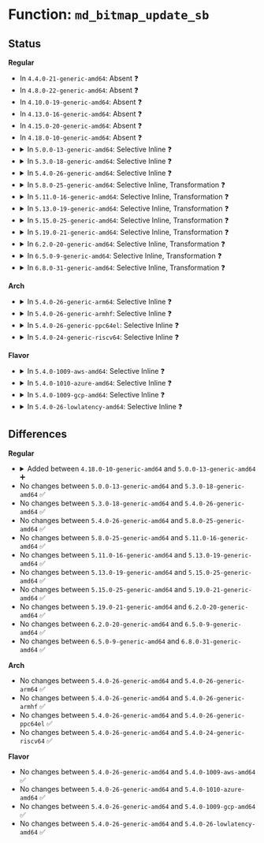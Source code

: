 # Function: <code>md_bitmap_update_sb</code>

## Status
<b>Regular</b>
<ul>
<li>
In <code>4.4.0-21-generic-amd64</code>: Absent ❓
</li>
<li>
In <code>4.8.0-22-generic-amd64</code>: Absent ❓
</li>
<li>
In <code>4.10.0-19-generic-amd64</code>: Absent ❓
</li>
<li>
In <code>4.13.0-16-generic-amd64</code>: Absent ❓
</li>
<li>
In <code>4.15.0-20-generic-amd64</code>: Absent ❓
</li>
<li>
In <code>4.18.0-10-generic-amd64</code>: Absent ❓
</li>
<li>
<details>
<summary>In <code>5.0.0-13-generic-amd64</code>: Selective Inline ❓</summary>

```c
void md_bitmap_update_sb(struct bitmap * bitmap)
```

```json
{
  "name": "md_bitmap_update_sb",
  "collision_type": "Unique Global",
  "inline_type": "Selective",
  "funcs": [
    {
      "addr": 18446744071587423696,
      "name": "md_bitmap_update_sb",
      "external": true,
      "loc": "drivers/md/md-bitmap.c:446",
      "file": "drivers/md/md-bitmap.c",
      "inline": "not declared, inlined",
      "caller_inline": [],
      "caller_func": [
        "drivers/md/md-bitmap.c:md_bitmap_copy_from_slot",
        "drivers/md/md-bitmap.c:md_bitmap_load",
        "drivers/md/md-bitmap.c:md_bitmap_flush"
      ]
    }
  ],
  "symbols": [
    {
      "addr": 18446744071587423696,
      "name": "md_bitmap_update_sb",
      "section": ".text",
      "bind": "STB_GLOBAL",
      "size": 291
    }
  ]
}
```
</details>
</li>
<li>
<details>
<summary>In <code>5.3.0-18-generic-amd64</code>: Selective Inline ❓</summary>

```c
void md_bitmap_update_sb(struct bitmap * bitmap)
```

```json
{
  "name": "md_bitmap_update_sb",
  "collision_type": "Unique Global",
  "inline_type": "Selective",
  "funcs": [
    {
      "addr": 18446744071587695328,
      "name": "md_bitmap_update_sb",
      "external": true,
      "loc": "drivers/md/md-bitmap.c:447",
      "file": "drivers/md/md-bitmap.c",
      "inline": "not declared, inlined",
      "caller_inline": [],
      "caller_func": [
        "drivers/md/md-bitmap.c:backlog_store",
        "drivers/md/md-bitmap.c:md_bitmap_copy_from_slot",
        "drivers/md/md-bitmap.c:md_bitmap_load",
        "drivers/md/md-bitmap.c:md_bitmap_flush"
      ]
    }
  ],
  "symbols": [
    {
      "addr": 18446744071587695328,
      "name": "md_bitmap_update_sb",
      "section": ".text",
      "bind": "STB_GLOBAL",
      "size": 291
    }
  ]
}
```
</details>
</li>
<li>
<details>
<summary>In <code>5.4.0-26-generic-amd64</code>: Selective Inline ❓</summary>

```c
void md_bitmap_update_sb(struct bitmap * bitmap)
```

```json
{
  "name": "md_bitmap_update_sb",
  "collision_type": "Unique Global",
  "inline_type": "Selective",
  "funcs": [
    {
      "addr": 18446744071587899600,
      "name": "md_bitmap_update_sb",
      "external": true,
      "loc": "drivers/md/md-bitmap.c:447",
      "file": "drivers/md/md-bitmap.c",
      "inline": "not declared, inlined",
      "caller_inline": [],
      "caller_func": [
        "drivers/md/md-bitmap.c:backlog_store",
        "drivers/md/md-bitmap.c:md_bitmap_copy_from_slot",
        "drivers/md/md-bitmap.c:md_bitmap_load",
        "drivers/md/md-bitmap.c:md_bitmap_flush"
      ]
    }
  ],
  "symbols": [
    {
      "addr": 18446744071587899600,
      "name": "md_bitmap_update_sb",
      "section": ".text",
      "bind": "STB_GLOBAL",
      "size": 291
    }
  ]
}
```
</details>
</li>
<li>
<details>
<summary>In <code>5.8.0-25-generic-amd64</code>: Selective Inline, Transformation ❓</summary>

```c
void md_bitmap_update_sb(struct bitmap * bitmap)
```

```json
{
  "name": "md_bitmap_update_sb",
  "collision_type": "Unique Global",
  "inline_type": "Selective",
  "funcs": [
    {
      "addr": 18446744071588757672,
      "name": "md_bitmap_update_sb",
      "external": true,
      "loc": "drivers/md/md-bitmap.c:443",
      "file": "drivers/md/md-bitmap.c",
      "inline": "not declared, inlined",
      "caller_inline": [
        "drivers/md/md-bitmap.c:backlog_store",
        "drivers/md/md-bitmap.c:md_bitmap_copy_from_slot",
        "drivers/md/md-bitmap.c:md_bitmap_load",
        "drivers/md/md-bitmap.c:md_bitmap_flush"
      ],
      "caller_func": [
        "drivers/md/md-bitmap.c:backlog_store",
        "drivers/md/md-bitmap.c:md_bitmap_copy_from_slot",
        "drivers/md/md-bitmap.c:md_bitmap_load",
        "drivers/md/md-bitmap.c:md_bitmap_flush"
      ]
    }
  ],
  "symbols": [
    {
      "addr": 18446744071588757072,
      "name": "md_bitmap_update_sb.part.0",
      "section": ".text",
      "bind": "STB_LOCAL",
      "size": 255
    },
    {
      "addr": 18446744071588757328,
      "name": "md_bitmap_update_sb",
      "section": ".text",
      "bind": "STB_GLOBAL",
      "size": 41
    }
  ]
}
```
</details>
</li>
<li>
<details>
<summary>In <code>5.11.0-16-generic-amd64</code>: Selective Inline, Transformation ❓</summary>

```c
void md_bitmap_update_sb(struct bitmap * bitmap)
```

```json
{
  "name": "md_bitmap_update_sb",
  "collision_type": "Unique Global",
  "inline_type": "Selective",
  "funcs": [
    {
      "addr": 18446744071588777896,
      "name": "md_bitmap_update_sb",
      "external": true,
      "loc": "drivers/md/md-bitmap.c:444",
      "file": "drivers/md/md-bitmap.c",
      "inline": "not declared, inlined",
      "caller_inline": [
        "drivers/md/md-bitmap.c:backlog_store",
        "drivers/md/md-bitmap.c:md_bitmap_copy_from_slot",
        "drivers/md/md-bitmap.c:md_bitmap_load",
        "drivers/md/md-bitmap.c:md_bitmap_flush"
      ],
      "caller_func": [
        "drivers/md/md-bitmap.c:backlog_store",
        "drivers/md/md-bitmap.c:md_bitmap_copy_from_slot",
        "drivers/md/md-bitmap.c:md_bitmap_load",
        "drivers/md/md-bitmap.c:md_bitmap_flush"
      ]
    }
  ],
  "symbols": [
    {
      "addr": 18446744071588777296,
      "name": "md_bitmap_update_sb.part.0",
      "section": ".text",
      "bind": "STB_LOCAL",
      "size": 255
    },
    {
      "addr": 18446744071588777552,
      "name": "md_bitmap_update_sb",
      "section": ".text",
      "bind": "STB_GLOBAL",
      "size": 41
    }
  ]
}
```
</details>
</li>
<li>
<details>
<summary>In <code>5.13.0-19-generic-amd64</code>: Selective Inline, Transformation ❓</summary>

```c
void md_bitmap_update_sb(struct bitmap * bitmap)
```

```json
{
  "name": "md_bitmap_update_sb",
  "collision_type": "Unique Global",
  "inline_type": "Selective",
  "funcs": [
    {
      "addr": 18446744071588660536,
      "name": "md_bitmap_update_sb",
      "external": true,
      "loc": "drivers/md/md-bitmap.c:444",
      "file": "drivers/md/md-bitmap.c",
      "inline": "not declared, inlined",
      "caller_inline": [
        "drivers/md/md-bitmap.c:backlog_store",
        "drivers/md/md-bitmap.c:md_bitmap_copy_from_slot",
        "drivers/md/md-bitmap.c:md_bitmap_load",
        "drivers/md/md-bitmap.c:md_bitmap_flush"
      ],
      "caller_func": [
        "drivers/md/md-bitmap.c:backlog_store",
        "drivers/md/md-bitmap.c:md_bitmap_copy_from_slot",
        "drivers/md/md-bitmap.c:md_bitmap_load",
        "drivers/md/md-bitmap.c:md_bitmap_flush"
      ]
    }
  ],
  "symbols": [
    {
      "addr": 18446744071588659776,
      "name": "md_bitmap_update_sb.part.0",
      "section": ".text",
      "bind": "STB_LOCAL",
      "size": 255
    },
    {
      "addr": 18446744071588660032,
      "name": "md_bitmap_update_sb",
      "section": ".text",
      "bind": "STB_GLOBAL",
      "size": 41
    }
  ]
}
```
</details>
</li>
<li>
<details>
<summary>In <code>5.15.0-25-generic-amd64</code>: Selective Inline, Transformation ❓</summary>

```c
void md_bitmap_update_sb(struct bitmap * bitmap)
```

```json
{
  "name": "md_bitmap_update_sb",
  "collision_type": "Unique Global",
  "inline_type": "Selective",
  "funcs": [
    {
      "addr": 18446744071589338440,
      "name": "md_bitmap_update_sb",
      "external": true,
      "loc": "drivers/md/md-bitmap.c:444",
      "file": "drivers/md/md-bitmap.c",
      "inline": "not declared, inlined",
      "caller_inline": [
        "drivers/md/md-bitmap.c:backlog_store",
        "drivers/md/md-bitmap.c:md_bitmap_copy_from_slot",
        "drivers/md/md-bitmap.c:md_bitmap_load",
        "drivers/md/md-bitmap.c:md_bitmap_flush"
      ],
      "caller_func": [
        "drivers/md/md-bitmap.c:backlog_store",
        "drivers/md/md-bitmap.c:md_bitmap_copy_from_slot",
        "drivers/md/md-bitmap.c:md_bitmap_load",
        "drivers/md/md-bitmap.c:md_bitmap_flush"
      ]
    }
  ],
  "symbols": [
    {
      "addr": 18446744071589337680,
      "name": "md_bitmap_update_sb.part.0",
      "section": ".text",
      "bind": "STB_LOCAL",
      "size": 255
    },
    {
      "addr": 18446744071589337936,
      "name": "md_bitmap_update_sb",
      "section": ".text",
      "bind": "STB_GLOBAL",
      "size": 41
    }
  ]
}
```
</details>
</li>
<li>
<details>
<summary>In <code>5.19.0-21-generic-amd64</code>: Selective Inline, Transformation ❓</summary>

```c
void md_bitmap_update_sb(struct bitmap * bitmap)
```

```json
{
  "name": "md_bitmap_update_sb",
  "collision_type": "Unique Global",
  "inline_type": "Selective",
  "funcs": [
    {
      "addr": 18446744071590814542,
      "name": "md_bitmap_update_sb",
      "external": true,
      "loc": "drivers/md/md-bitmap.c:444",
      "file": "drivers/md/md-bitmap.c",
      "inline": "not declared, inlined",
      "caller_inline": [
        "drivers/md/md-bitmap.c:backlog_store",
        "drivers/md/md-bitmap.c:md_bitmap_copy_from_slot",
        "drivers/md/md-bitmap.c:md_bitmap_load",
        "drivers/md/md-bitmap.c:md_bitmap_flush"
      ],
      "caller_func": [
        "drivers/md/md-bitmap.c:backlog_store",
        "drivers/md/md-bitmap.c:md_bitmap_copy_from_slot",
        "drivers/md/md-bitmap.c:md_bitmap_load",
        "drivers/md/md-bitmap.c:md_bitmap_flush"
      ]
    }
  ],
  "symbols": [
    {
      "addr": 18446744071590812032,
      "name": "md_bitmap_update_sb.part.0",
      "section": ".text",
      "bind": "STB_LOCAL",
      "size": 312
    },
    {
      "addr": 18446744071590812352,
      "name": "md_bitmap_update_sb",
      "section": ".text",
      "bind": "STB_GLOBAL",
      "size": 57
    }
  ]
}
```
</details>
</li>
<li>
<details>
<summary>In <code>6.2.0-20-generic-amd64</code>: Selective Inline, Transformation ❓</summary>

```c
void md_bitmap_update_sb(struct bitmap * bitmap)
```

```json
{
  "name": "md_bitmap_update_sb",
  "collision_type": "Unique Global",
  "inline_type": "Selective",
  "funcs": [
    {
      "addr": 18446744071592499854,
      "name": "md_bitmap_update_sb",
      "external": true,
      "loc": "drivers/md/md-bitmap.c:444",
      "file": "drivers/md/md-bitmap.c",
      "inline": "not declared, inlined",
      "caller_inline": [
        "drivers/md/md-bitmap.c:backlog_store",
        "drivers/md/md-bitmap.c:md_bitmap_copy_from_slot",
        "drivers/md/md-bitmap.c:md_bitmap_load",
        "drivers/md/md-bitmap.c:md_bitmap_flush"
      ],
      "caller_func": [
        "drivers/md/md-bitmap.c:backlog_store",
        "drivers/md/md-bitmap.c:md_bitmap_copy_from_slot",
        "drivers/md/md-bitmap.c:md_bitmap_load",
        "drivers/md/md-bitmap.c:md_bitmap_flush"
      ]
    }
  ],
  "symbols": [
    {
      "addr": 18446744071592499248,
      "name": "md_bitmap_update_sb.part.0",
      "section": ".text",
      "bind": "STB_LOCAL",
      "size": 312
    },
    {
      "addr": 18446744071592499584,
      "name": "md_bitmap_update_sb",
      "section": ".text",
      "bind": "STB_GLOBAL",
      "size": 57
    }
  ]
}
```
</details>
</li>
<li>
<details>
<summary>In <code>6.5.0-9-generic-amd64</code>: Selective Inline, Transformation ❓</summary>

```c
void md_bitmap_update_sb(struct bitmap * bitmap)
```

```json
{
  "name": "md_bitmap_update_sb",
  "collision_type": "Unique Global",
  "inline_type": "Selective",
  "funcs": [
    {
      "addr": 18446744071592934095,
      "name": "md_bitmap_update_sb",
      "external": true,
      "loc": "drivers/md/md-bitmap.c:460",
      "file": "drivers/md/md-bitmap.c",
      "inline": "not declared, inlined",
      "caller_inline": [
        "drivers/md/md-bitmap.c:backlog_store",
        "drivers/md/md-bitmap.c:md_bitmap_copy_from_slot",
        "drivers/md/md-bitmap.c:md_bitmap_load",
        "drivers/md/md-bitmap.c:md_bitmap_flush"
      ],
      "caller_func": [
        "drivers/md/md-bitmap.c:backlog_store",
        "drivers/md/md-bitmap.c:md_bitmap_copy_from_slot",
        "drivers/md/md-bitmap.c:md_bitmap_load",
        "drivers/md/md-bitmap.c:md_bitmap_flush"
      ]
    }
  ],
  "symbols": [
    {
      "addr": 18446744071592929760,
      "name": "md_bitmap_update_sb.part.0",
      "section": ".text",
      "bind": "STB_LOCAL",
      "size": 312
    },
    {
      "addr": 18446744071592930096,
      "name": "md_bitmap_update_sb",
      "section": ".text",
      "bind": "STB_GLOBAL",
      "size": 57
    }
  ]
}
```
</details>
</li>
<li>
<details>
<summary>In <code>6.8.0-31-generic-amd64</code>: Selective Inline, Transformation ❓</summary>

```c
void md_bitmap_update_sb(struct bitmap * bitmap)
```

```json
{
  "name": "md_bitmap_update_sb",
  "collision_type": "Unique Global",
  "inline_type": "Selective",
  "funcs": [
    {
      "addr": 18446744071593679607,
      "name": "md_bitmap_update_sb",
      "external": true,
      "loc": "drivers/md/md-bitmap.c:474",
      "file": "drivers/md/md-bitmap.c",
      "inline": "not declared, inlined",
      "caller_inline": [
        "drivers/md/md-bitmap.c:backlog_store",
        "drivers/md/md-bitmap.c:md_bitmap_copy_from_slot",
        "drivers/md/md-bitmap.c:md_bitmap_load",
        "drivers/md/md-bitmap.c:md_bitmap_flush"
      ],
      "caller_func": [
        "drivers/md/md-bitmap.c:backlog_store",
        "drivers/md/md-bitmap.c:md_bitmap_copy_from_slot",
        "drivers/md/md-bitmap.c:md_bitmap_load",
        "drivers/md/md-bitmap.c:md_bitmap_flush"
      ]
    }
  ],
  "symbols": [
    {
      "addr": 18446744071593676960,
      "name": "md_bitmap_update_sb.part.0",
      "section": ".text",
      "bind": "STB_LOCAL",
      "size": 356
    },
    {
      "addr": 18446744071593677344,
      "name": "md_bitmap_update_sb",
      "section": ".text",
      "bind": "STB_GLOBAL",
      "size": 57
    }
  ]
}
```
</details>
</li>
</ul>
<b>Arch</b>
<ul>
<li>
<details>
<summary>In <code>5.4.0-26-generic-arm64</code>: Selective Inline ❓</summary>

```c
void md_bitmap_update_sb(struct bitmap * bitmap)
```

```json
{
  "name": "md_bitmap_update_sb",
  "collision_type": "Unique Global",
  "inline_type": "Selective",
  "funcs": [
    {
      "addr": 18446603336501135576,
      "name": "md_bitmap_update_sb",
      "external": true,
      "loc": "drivers/md/md-bitmap.c:447",
      "file": "drivers/md/md-bitmap.c",
      "inline": "not declared, inlined",
      "caller_inline": [],
      "caller_func": [
        "drivers/md/md-bitmap.c:backlog_store",
        "drivers/md/md-bitmap.c:md_bitmap_copy_from_slot",
        "drivers/md/md-bitmap.c:md_bitmap_load",
        "drivers/md/md-bitmap.c:md_bitmap_flush"
      ]
    }
  ],
  "symbols": [
    {
      "addr": 18446603336501135576,
      "name": "md_bitmap_update_sb",
      "section": ".text",
      "bind": "STB_GLOBAL",
      "size": 288
    }
  ]
}
```
</details>
</li>
<li>
<details>
<summary>In <code>5.4.0-26-generic-armhf</code>: Selective Inline ❓</summary>

```c
void md_bitmap_update_sb(struct bitmap * bitmap)
```

```json
{
  "name": "md_bitmap_update_sb",
  "collision_type": "Unique Global",
  "inline_type": "Selective",
  "funcs": [
    {
      "addr": 3233645388,
      "name": "md_bitmap_update_sb",
      "external": true,
      "loc": "drivers/md/md-bitmap.c:447",
      "file": "drivers/md/md-bitmap.c",
      "inline": "not declared, inlined",
      "caller_inline": [],
      "caller_func": [
        "drivers/md/md-bitmap.c:backlog_store",
        "drivers/md/md-bitmap.c:md_bitmap_copy_from_slot",
        "drivers/md/md-bitmap.c:md_bitmap_load",
        "drivers/md/md-bitmap.c:md_bitmap_flush"
      ]
    }
  ],
  "symbols": [
    {
      "addr": 3233645388,
      "name": "md_bitmap_update_sb",
      "section": ".text",
      "bind": "STB_GLOBAL",
      "size": 244
    }
  ]
}
```
</details>
</li>
<li>
<details>
<summary>In <code>5.4.0-26-generic-ppc64el</code>: Selective Inline ❓</summary>

```c
void md_bitmap_update_sb(struct bitmap * bitmap)
```

```json
{
  "name": "md_bitmap_update_sb",
  "collision_type": "Unique Global",
  "inline_type": "Selective",
  "funcs": [
    {
      "addr": 13835058055294632288,
      "name": "md_bitmap_update_sb",
      "external": true,
      "loc": "drivers/md/md-bitmap.c:447",
      "file": "drivers/md/md-bitmap.c",
      "inline": "not declared, inlined",
      "caller_inline": [],
      "caller_func": [
        "drivers/md/md-bitmap.c:backlog_store",
        "drivers/md/md-bitmap.c:md_bitmap_copy_from_slot",
        "drivers/md/md-bitmap.c:md_bitmap_load",
        "drivers/md/md-bitmap.c:md_bitmap_flush"
      ]
    }
  ],
  "symbols": [
    {
      "addr": 13835058055294632288,
      "name": "md_bitmap_update_sb",
      "section": ".text",
      "bind": "STB_GLOBAL",
      "size": 292
    }
  ]
}
```
</details>
</li>
<li>
<details>
<summary>In <code>5.4.0-24-generic-riscv64</code>: Selective Inline ❓</summary>

```c
void md_bitmap_update_sb(struct bitmap * bitmap)
```

```json
{
  "name": "md_bitmap_update_sb",
  "collision_type": "Unique Global",
  "inline_type": "Selective",
  "funcs": [
    {
      "addr": 18446743936277845040,
      "name": "md_bitmap_update_sb",
      "external": true,
      "loc": "drivers/md/md-bitmap.c:447",
      "file": "drivers/md/md-bitmap.c",
      "inline": "not declared, inlined",
      "caller_inline": [],
      "caller_func": [
        "drivers/md/md-bitmap.c:backlog_store",
        "drivers/md/md-bitmap.c:md_bitmap_copy_from_slot",
        "drivers/md/md-bitmap.c:md_bitmap_load",
        "drivers/md/md-bitmap.c:md_bitmap_flush"
      ]
    }
  ],
  "symbols": [
    {
      "addr": 18446743936277845040,
      "name": "md_bitmap_update_sb",
      "section": ".text",
      "bind": "STB_GLOBAL",
      "size": 200
    }
  ]
}
```
</details>
</li>
</ul>
<b>Flavor</b>
<ul>
<li>
<details>
<summary>In <code>5.4.0-1009-aws-amd64</code>: Selective Inline ❓</summary>

```c
void md_bitmap_update_sb(struct bitmap * bitmap)
```

```json
{
  "name": "md_bitmap_update_sb",
  "collision_type": "Unique Global",
  "inline_type": "Selective",
  "funcs": [
    {
      "addr": 18446744071587530576,
      "name": "md_bitmap_update_sb",
      "external": true,
      "loc": "drivers/md/md-bitmap.c:447",
      "file": "drivers/md/md-bitmap.c",
      "inline": "not declared, inlined",
      "caller_inline": [],
      "caller_func": [
        "drivers/md/md-bitmap.c:backlog_store",
        "drivers/md/md-bitmap.c:md_bitmap_copy_from_slot",
        "drivers/md/md-bitmap.c:md_bitmap_load",
        "drivers/md/md-bitmap.c:md_bitmap_flush"
      ]
    }
  ],
  "symbols": [
    {
      "addr": 18446744071587530576,
      "name": "md_bitmap_update_sb",
      "section": ".text",
      "bind": "STB_GLOBAL",
      "size": 291
    }
  ]
}
```
</details>
</li>
<li>
<details>
<summary>In <code>5.4.0-1010-azure-amd64</code>: Selective Inline ❓</summary>

```c
void md_bitmap_update_sb(struct bitmap * bitmap)
```

```json
{
  "name": "md_bitmap_update_sb",
  "collision_type": "Unique Global",
  "inline_type": "Selective",
  "funcs": [
    {
      "addr": 18446744071587298736,
      "name": "md_bitmap_update_sb",
      "external": true,
      "loc": "drivers/md/md-bitmap.c:447",
      "file": "drivers/md/md-bitmap.c",
      "inline": "not declared, inlined",
      "caller_inline": [],
      "caller_func": [
        "drivers/md/md-bitmap.c:backlog_store",
        "drivers/md/md-bitmap.c:md_bitmap_copy_from_slot",
        "drivers/md/md-bitmap.c:md_bitmap_load",
        "drivers/md/md-bitmap.c:md_bitmap_flush"
      ]
    }
  ],
  "symbols": [
    {
      "addr": 18446744071587298736,
      "name": "md_bitmap_update_sb",
      "section": ".text",
      "bind": "STB_GLOBAL",
      "size": 291
    }
  ]
}
```
</details>
</li>
<li>
<details>
<summary>In <code>5.4.0-1009-gcp-amd64</code>: Selective Inline ❓</summary>

```c
void md_bitmap_update_sb(struct bitmap * bitmap)
```

```json
{
  "name": "md_bitmap_update_sb",
  "collision_type": "Unique Global",
  "inline_type": "Selective",
  "funcs": [
    {
      "addr": 18446744071587855744,
      "name": "md_bitmap_update_sb",
      "external": true,
      "loc": "drivers/md/md-bitmap.c:447",
      "file": "drivers/md/md-bitmap.c",
      "inline": "not declared, inlined",
      "caller_inline": [],
      "caller_func": [
        "drivers/md/md-bitmap.c:backlog_store",
        "drivers/md/md-bitmap.c:md_bitmap_copy_from_slot",
        "drivers/md/md-bitmap.c:md_bitmap_load",
        "drivers/md/md-bitmap.c:md_bitmap_flush"
      ]
    }
  ],
  "symbols": [
    {
      "addr": 18446744071587855744,
      "name": "md_bitmap_update_sb",
      "section": ".text",
      "bind": "STB_GLOBAL",
      "size": 291
    }
  ]
}
```
</details>
</li>
<li>
<details>
<summary>In <code>5.4.0-26-lowlatency-amd64</code>: Selective Inline ❓</summary>

```c
void md_bitmap_update_sb(struct bitmap * bitmap)
```

```json
{
  "name": "md_bitmap_update_sb",
  "collision_type": "Unique Global",
  "inline_type": "Selective",
  "funcs": [
    {
      "addr": 18446744071587970896,
      "name": "md_bitmap_update_sb",
      "external": true,
      "loc": "drivers/md/md-bitmap.c:447",
      "file": "drivers/md/md-bitmap.c",
      "inline": "not declared, inlined",
      "caller_inline": [],
      "caller_func": [
        "drivers/md/md-bitmap.c:backlog_store",
        "drivers/md/md-bitmap.c:md_bitmap_copy_from_slot",
        "drivers/md/md-bitmap.c:md_bitmap_load",
        "drivers/md/md-bitmap.c:md_bitmap_flush"
      ]
    }
  ],
  "symbols": [
    {
      "addr": 18446744071587970896,
      "name": "md_bitmap_update_sb",
      "section": ".text",
      "bind": "STB_GLOBAL",
      "size": 324
    }
  ]
}
```
</details>
</li>
</ul>

## Differences
<b>Regular</b>
<ul>
<li>
<details>
<summary>Added between <code>4.18.0-10-generic-amd64</code> and <code>5.0.0-13-generic-amd64</code> ➕</summary>

```c
void md_bitmap_update_sb(struct bitmap * bitmap)
```
</details>
</li>
<li>
No changes between <code>5.0.0-13-generic-amd64</code> and <code>5.3.0-18-generic-amd64</code> ✅
</li>
<li>
No changes between <code>5.3.0-18-generic-amd64</code> and <code>5.4.0-26-generic-amd64</code> ✅
</li>
<li>
No changes between <code>5.4.0-26-generic-amd64</code> and <code>5.8.0-25-generic-amd64</code> ✅
</li>
<li>
No changes between <code>5.8.0-25-generic-amd64</code> and <code>5.11.0-16-generic-amd64</code> ✅
</li>
<li>
No changes between <code>5.11.0-16-generic-amd64</code> and <code>5.13.0-19-generic-amd64</code> ✅
</li>
<li>
No changes between <code>5.13.0-19-generic-amd64</code> and <code>5.15.0-25-generic-amd64</code> ✅
</li>
<li>
No changes between <code>5.15.0-25-generic-amd64</code> and <code>5.19.0-21-generic-amd64</code> ✅
</li>
<li>
No changes between <code>5.19.0-21-generic-amd64</code> and <code>6.2.0-20-generic-amd64</code> ✅
</li>
<li>
No changes between <code>6.2.0-20-generic-amd64</code> and <code>6.5.0-9-generic-amd64</code> ✅
</li>
<li>
No changes between <code>6.5.0-9-generic-amd64</code> and <code>6.8.0-31-generic-amd64</code> ✅
</li>
</ul>
<b>Arch</b>
<ul>
<li>
No changes between <code>5.4.0-26-generic-amd64</code> and <code>5.4.0-26-generic-arm64</code> ✅
</li>
<li>
No changes between <code>5.4.0-26-generic-amd64</code> and <code>5.4.0-26-generic-armhf</code> ✅
</li>
<li>
No changes between <code>5.4.0-26-generic-amd64</code> and <code>5.4.0-26-generic-ppc64el</code> ✅
</li>
<li>
No changes between <code>5.4.0-26-generic-amd64</code> and <code>5.4.0-24-generic-riscv64</code> ✅
</li>
</ul>
<b>Flavor</b>
<ul>
<li>
No changes between <code>5.4.0-26-generic-amd64</code> and <code>5.4.0-1009-aws-amd64</code> ✅
</li>
<li>
No changes between <code>5.4.0-26-generic-amd64</code> and <code>5.4.0-1010-azure-amd64</code> ✅
</li>
<li>
No changes between <code>5.4.0-26-generic-amd64</code> and <code>5.4.0-1009-gcp-amd64</code> ✅
</li>
<li>
No changes between <code>5.4.0-26-generic-amd64</code> and <code>5.4.0-26-lowlatency-amd64</code> ✅
</li>
</ul>
